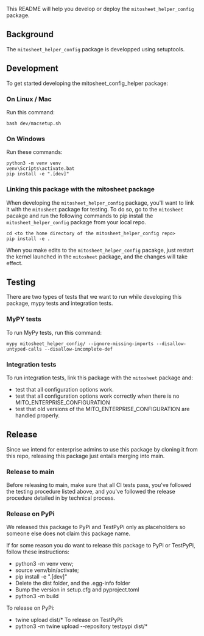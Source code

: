 This README will help you develop or deploy the `mitosheet_helper_config` package.

## Background 
The `mitosheet_helper_config` package is developped using setuptools.

## Development 
To get started developing the mitosheet_config_helper package:

### On Linux / Mac
Run this command:

``` 
bash dev/macsetup.sh
```

### On Windows
Run these commands:
```
python3 -m venv venv
venv\Scripts\activate.bat
pip install -e ".[dev]"
```

### Linking this package with the mitosheet package
When developing the `mitosheet_helper_config` package, you'll want to link it with the `mitosheet` package for testing. To do so, 
go to the `mitosheet` pacakge and run the following commands to pip install the `mitosheet_helper_config` package from your local repo. 
```
cd <to the home directory of the mitosheet_helper_config repo>
pip install -e .
```

When you make edits to the `mitosheet_helper_config` pacakge, just restart the kernel launched in the `mitosheet` package, and the changes will take effect. 

## Testing
There are two types of tests that we want to run while developing this package, mypy tests and integration tests.

### MyPY tests
To run MyPy tests, run this command:
```
mypy mitosheet_helper_config/ --ignore-missing-imports --disallow-untyped-calls --disallow-incomplete-def
```

### Integration tests
To run integration tests, link this package with the `mitosheet` package and: 
- test that all configuration options work.
- test that all configuration options work correctly when there is no MITO_ENTERPRISE_CONFIGURATION
- test that old versions of the MITO_ENTERPRISE_CONFIGURATION are handled properly.

## Release
Since we intend for enterprise admins to use this package by cloning it from this repo, releasing this package just entails merging into main. 

### Release to main
Before releasing to main, make sure that all CI tests pass, you've followed the testing procedure listed above, and you've followed the release procedure detailed in by technical process. 

### Release on PyPi
We released this package to PyPi and TestPyPi only as placeholders so someone else does not claim this package name. 

If for some reason you do want to release this package to PyPi or TestPyPi, follow these instructions:

- python3 -m venv venv;
- source venv/bin/activate;
- pip install -e ".[dev]"
- Delete the dist folder, and the .egg-info folder
- Bump the version in setup.cfg and pyproject.toml
- python3 -m build

To release on PyPi:
- twine upload dist/*
To release on TestPyPi:
- python3 -m twine upload --repository testpypi dist/*
